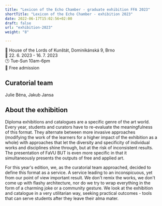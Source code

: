 ```yaml
---
title: "Lexicon of the Echo Chamber - graduate exhibition FFA 2023"
shortTitle: "Lexicon of the Echo Chamber - exhibition 2023"
date: 2022-06-17T15:02:56+02:00
draft: false
url: "exhibition-2023"
weight: "8"

---
```

📍 House of the Lords of Kunštát, Dominikánská 9, Brno  
📅 22. 6. 2023 - 16. 7. 2023  
🕒 Tue-Sun 10am-6pm  
🎫 Free admission  

## Curatorial team
Julie Béna, Jakub Jansa

## About the exhibition 
Diploma exhibitions and catalogues are a specific genre of the art world.
Every year, students and curators have to re-evaluate the meaningfulness of this format.
They alternate between more invasive approaches (modifying the work of the learners for a higher impact of the exhibition as a whole) with approaches that let the diversity and specificity of individual works and disciplines shine through, but at the risk of inconsistent results.
The presentation of FaVU BUT is even more specific in that it simultaneously presents the outputs of free and applied art.

For this year's edition, we, as the curatorial team approached, decided to define this format as a service.
A service leading to an inconspicuous, yet from our point of view important result.
We don't remix the works, we don't come up with flashy architecture, nor do we try to wrap everything in the form of a charming joke or a community gesture.
We look at the exhibition and catalogue in a very utilitarian way, seeking practical outcomes - tools that can serve students after they leave their alma mater.
